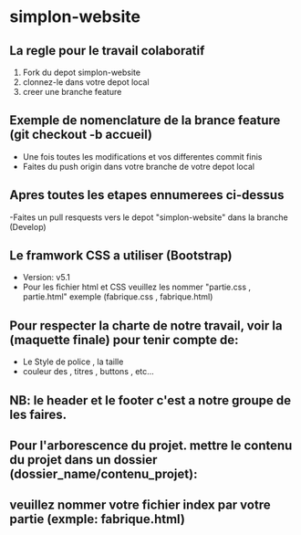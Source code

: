 # simplon-website
## La regle pour le travail colaboratif
1. Fork du depot simplon-website
2. clonnez-le dans votre depot local
3. creer une branche feature
## Exemple de nomenclature de la brance feature (git checkout -b accueil)
- Une fois toutes les modifications et vos differentes commit finis
- Faites du push origin dans votre branche de votre depot local
## Apres toutes les etapes ennumerees ci-dessus
-Faites un pull resquests vers le depot "simplon-website" dans la branche (Develop)

## Le framwork CSS a utiliser (Bootstrap)
- Version: v5.1
- Pour les fichier html et CSS veuillez les nommer "partie.css , partie.html" exemple (fabrique.css , fabrique.html)
## Pour respecter la charte de notre travail, voir la (maquette finale) pour tenir compte de:
- Le Style de police , la taille 
- couleur des , titres , buttons , etc...

## NB: le header et le footer c'est a notre groupe de les faires.
## Pour l'arborescence du projet. mettre le contenu du projet dans un dossier (dossier_name/contenu_projet):
## veuillez nommer votre fichier index par votre partie (exmple: fabrique.html)
